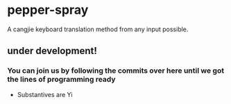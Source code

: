 # pepper-spray
A cangjie keyboard translation method from any input possible.

## under development!
### You can join us by following the commits over here until we got the lines of programming ready
* Substantives are Yi
